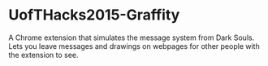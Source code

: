 # UofTHacks2015-Graffity
A Chrome extension that simulates the message system from Dark Souls. Lets you leave messages and drawings on webpages for other people with the extension to see.
